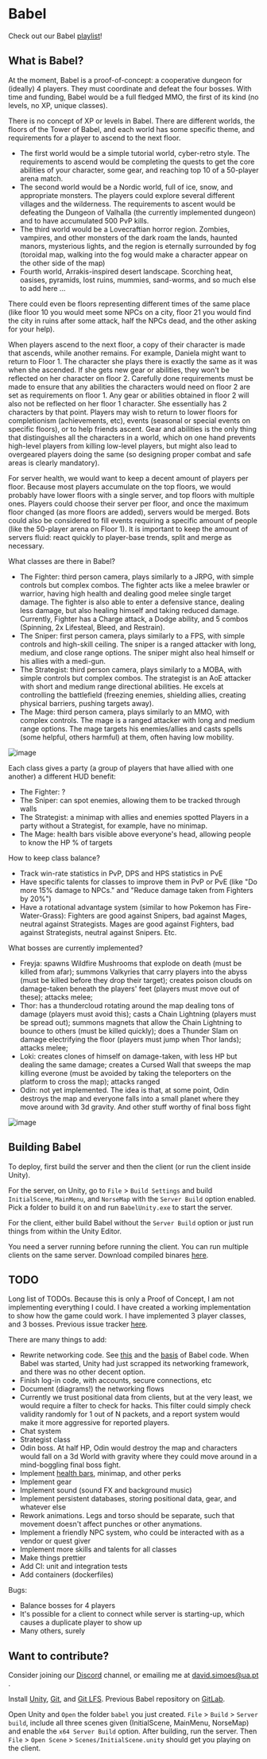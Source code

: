 # Babel

Check out our Babel [playlist](https://www.youtube.com/playlist?list=PLDLzwYVrKJNHCbL-mJy7_uNHo7Txkg3-B)!

## What is Babel?

At the moment, Babel is a proof-of-concept: a cooperative dungeon for (ideally) 4 players. They must coordinate and defeat the four bosses. With time and funding, Babel would be a full fledged MMO, the first of its kind (no levels, no XP, unique classes).

There is no concept of XP or levels in Babel. There are different worlds, the floors of the Tower of Babel, and each world has some specific theme, and requirements for a player to ascend to the next floor. 
- The first world would be a simple tutorial world, cyber-retro style. The requirements to ascend would be completing the quests to get the core abilities of your character, some gear, and reaching top 10 of a 50-player arena match.
- The second world would be a Nordic world, full of ice, snow, and appropriate monsters. The players could explore several different villages and the wilderness. The requirements to ascent would be defeating the Dungeon of Valhalla (the currently implemented dungeon) and to have accumulated 500 PvP kills.
- The third world would be a Lovecraftian horror region. Zombies, vampires, and other monsters of the dark roam the lands, haunted manors, mysterious lights, and the region is eternally surrounded by fog (toroidal map, walking into the fog would make a character appear on the other side of the map)
- Fourth world, Arrakis-inspired desert landscape. Scorching heat, oasises, pyramids, lost ruins, mummies, sand-worms, and so much else to add here
...

There could even be floors representing different times of the same place (like floor 10 you would meet some NPCs on a city, floor 21 you would find the city in ruins after some attack, half the NPCs dead, and the other asking for your help).

When players ascend to the next floor, a copy of their character is made that ascends, while another remains. For example, Daniela might want to return to Floor 1. The character she plays there is exactly the same as it was when she ascended. If she gets new gear or abilities, they won't be reflected on her character on floor 2. Carefully done requirements must be made to ensure that any abilities the characters would need on floor 2 are set as requirements on floor 1. Any gear or abilities obtained in floor 2 will also not be reflected on her floor 1 character. She essentially has 2 characters by that point. Players may wish to return to lower floors for completionism (achievements, etc), events (seasonal or special events on specific floors), or to help friends ascent. Gear and abilities is the only thing that distinguishes all the characters in a world, which on one hand prevents high-level players from killing low-level players, but might also lead to overgeared players doing the same (so designing proper combat and safe areas is clearly mandatory).

For server health, we would want to keep a decent amount of players per floor. Because most players accumulate on the top floors, we would probably have lower floors with a single server, and top floors with multiple ones. Players could choose their server per floor, and once the maximum floor changed (as more floors are added), servers would be merged. Bots could also be considered to fill events requiring a specific amount of people (like the 50-player arena on Floor 1). It is important to keep the amount of servers fluid: react quickly to player-base trends, split and merge as necessary.

What classes are there in Babel?
- The Fighter: third person camera, plays similarly to a JRPG, with simple controls but complex combos. The fighter acts like a melee brawler or warrior, having high health and dealing good melee single target damage. The fighter is also able to enter a defensive stance, dealing less damage, but also healing himself and taking reduced damage. Currently, Fighter has a Charge attack, a Dodge ability, and 5 combos (Spinning, 2x Lifesteal, Bleed, and Restrain).
- The Sniper: first person camera, plays similarly to a FPS, with simple controls and high-skill ceiling. The sniper is a ranged attacker with long, medium, and close range options. The sniper might also heal himself or his allies with a medi-gun.
- The Strategist: third person camera, plays similarly to a MOBA, with simple controls but complex combos. The strategist is an AoE attacker with short and medium range directional abilities. He excels at controlling the battlefield (freezing enemies, shielding allies, creating physical barriers, pushing targets away).
- The Mage: third person camera, plays similarly to an MMO, with complex controls. The mage is a ranged attacker with long and medium range options. The mage targets his enemies/allies and casts spells (some helpful, others harmful) at them, often having low mobility.

![image](https://user-images.githubusercontent.com/9117323/202024348-81f82675-c7f2-401c-b6dc-f07463af6d60.png)

Each class gives a party (a group of players that have allied with one another) a different HUD benefit:
- The Fighter: ?
- The Sniper: can spot enemies, allowing them to be tracked through walls
- The Strategist: a minimap with allies and enemies spotted
Players in a party without a Strategist, for example, have no minimap.
- The Mage: health bars visible above everyone's head, allowing people to know the HP % of targets

How to keep class balance?
- Track win-rate statistics in PvP, DPS and HPS statistics in PvE
- Have specific talents for classes to improve them in PvP or PvE (like "Do more 15% damage to NPCs." and "Reduce damage taken from Fighters by 20%")
- Have a rotational advantage system (similar to how Pokemon has Fire-Water-Grass): Fighters are good against Snipers, bad against Mages, neutral against Strategists. Mages are good against Fighters, bad against Strategists, neutral against Snipers. Etc.

What bosses are currently implemented?
- Freyja: spawns Wildfire Mushrooms that explode on death (must be killed from afar); summons Valkyries that carry players into the abyss (must be killed before they drop their target); creates poison clouds on damage-taken beneath the players' feet (players must move out of these); attacks melee;
- Thor: has a thundercloud rotating around the map dealing tons of damage (players must avoid this); casts a Chain Lightning (players must be spread out); summons magnets that allow the Chain Lightning to bounce to others (must be killed quickly); does a Thunder Slam on damage electrifying the floor (players must jump when Thor lands); attacks melee;
- Loki: creates clones of himself on damage-taken, with less HP but dealing the same damage; creates a Cursed Wall that sweeps the map killing everone (must be avoided by taking the teleporters on the platform to cross the map); attacks ranged
- Odin: not yet implemented. The idea is that, at some point, Odin destroys the map and everyone falls into a small planet where they move around with 3d gravity. And other stuff worthy of final boss fight

![image](https://user-images.githubusercontent.com/9117323/202024925-92993e95-d544-4b64-a6f8-5239caa39adb.png)

## Building Babel

To deploy, first build the server and then the client (or run the client inside Unity). 

For the server, on Unity, go to `File` > `Build Settings` and build `InitialScene`, `MainMenu`, and `NorseMap` with the `Server Build` option enabled. Pick a folder to build it on and run `BabelUnity.exe` to start the server.

For the client, either build Babel without the `Server Build` option or just run things from within the Unity Editor.

You need a server running before running the client. You can run multiple clients on the same server. Download compiled binares [here](https://www.dropbox.com/s/w9c7ops67lojzrl/babel.zip).

## TODO

Long list of TODOs. Because this is only a Proof of Concept, I am not implementing everything I could. I have created a working implementation to show how the game could work. I have implemented 3 player classes, and 3 bosses. Previous issue tracker [here](https://babel-mmo.myjetbrains.com/youtrack/issues).

There are many things to add:
- Rewrite networking code. See [this](https://bitbucket.org/Unity-Technologies/networking/src) and the [basis](https://github.com/Unity-Technologies/FPSSample) of Babel code. When Babel was started, Unity had just scrapped its networking framework, and there was no other decent option.
- Finish log-in code, with accounts, secure connections, etc
- Document (diagrams!) the networking flows
- Currently we trust positional data from clients, but at the very least, we would require a filter to check for hacks. This filter could simply check validity randomly for 1 out of N packets, and a report system would make it more aggressive for reported players.
- Chat system
- Strategist class
- Odin boss. At half HP, Odin would destroy the map and characters would fall on a 3d World with gravity where they could move around in a mind-boggling final boss fight.
- Implement [health bars](https://github.com/fholm/unityassets), minimap, and other perks
- Implement gear
- Implement sound (sound FX and background music)
- Implement persistent databases, storing positional data, gear, and whatever else
- Rework animations. Legs and torso should be separate, such that movement doesn't affect punches or other anymations.
- Implement a friendly NPC system, who could be interacted with as a vendor or quest giver
- Implement more skills and talents for all classes
- Make things prettier
- Add CI: unit and integration tests
- Add containers (dockerfiles)

Bugs:
- Balance bosses for 4 players
- It's possible for a client to connect while server is starting-up, which causes a duplicate player to show up
- Many others, surely

## Want to contribute?

Consider joining our [Discord](https://discord.gg/TypvwNW) channel, or emailing me at david.simoes@ua.pt .

Install [Unity](https://store.unity.com/download), [Git](https://git-scm.com/download/win), and [Git LFS](https://git-lfs.github.com/). Previous Babel repository on [GitLab](https://gitlab.com/bluemoon93/babel).
	
Open Unity and `Open` the folder `babel` you just created. `File` > `Build` > `Server build`, include all three scenes given (InitialScene, MainMenu, NorseMap) and enable the `x64 Server Build` option. After building, run the server. Then `File` > `Open Scene` > `Scenes/InitialScene.unity` should get you playing on the client.
